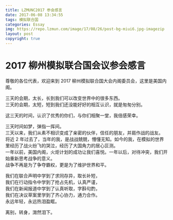 ```yaml
---
title: LZMUNC2017 参会感言
date: 2017-06-08 13:34:55
tags: 模拟联合国
categories: Essay
img: https://repo.lzmun.com/image/17/08/26/post-bg-miui6.jpg-imagezip
layout: post
copyright: true
---
```

# 2017 柳州模拟联合国会议参会感言

尊敬的各位代表，欢迎来到 2017 柳州模拟联合国大会内阁委员会，这里是美国内阁。 

三天的会期，太长，长到我们可以改变世界中的很多东西。 <br>
三天的会期，太短，短到我们还没能好好的相互认识，就是匆匆分别。 

这三天的时间，认识了优秀的你们，与你们相聚一堂，我倍感荣幸。 

三天时间如梦，弹指一挥间。 <br>
三天以来，我们从素不相识变成了亲密的伙伴，信任的朋友，并肩作战的战友。 <br>
将近 2 年过去了，当年的我，是战战兢兢，懵懂无知。如今的我，在模拟的世界里经历了战火纷飞的哭泣，经历了大国角力的居心叵测。 <br>
一年以前，美国内阁，火炬计划的成功让我们喜悦。一年以后，对待冲突，我们开始重新思考战争的意义。<br>战争不再是为了争夺霸权，更是为了维护世界和平。

我们在联合声明中学到了求同存异，取长补短， <br>
我们在行动指令中学到了抢占先机，认真严谨， <br>
我们在新闻报道中学到了认真听取，字斟句酌， <br>
我们在决议草案里学到了齐心协力，通力合作。 <br>
永远年轻，永远热泪盈眶。

离别，转身，潸然泪下。